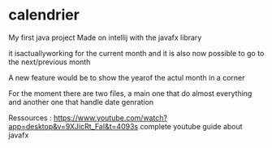 # calendrier
My first java project
Made on intellij with the javafx library

it isactuallyworking for the current month and it is also now possible to go to the next/previous month

A new feature would be to show the yearof the actul month in a corner

For the moment there are two files, a main one that do almost everything and another one that handle date genration

Ressources : https://www.youtube.com/watch?app=desktop&v=9XJicRt_FaI&t=4093s complete youtube guide about javafx
